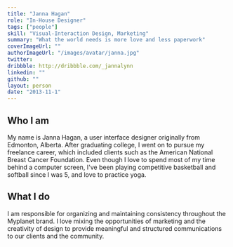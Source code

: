 ```yaml
---
title: "Janna Hagan"
role: "In-House Designer"
tags: ["people"]
skill: "Visual-Interaction Design, Marketing"
summary: "What the world needs is more love and less paperwork"
coverImageUrl: ""
authorImageUrl: "/images/avatar/janna.jpg"
twitter: 
dribbble: http://dribbble.com/_jannalynn
linkedin: ""
github: ""
layout: person
date: "2013-11-1"
---
```


## Who I am

My name is Janna Hagan, a user interface designer originally from Edmonton, Alberta. After graduating college, I went on to pursue my freelance career, which included clients such as the American National Breast Cancer Foundation. Even though I love to spend most of my time behind a computer screen, I've been playing competitive basketball and softball since I was 5, and love to practice yoga.

## What I do

 I am responsible for organizing and maintaining consistency throughout the Myplanet brand. I love mixing the opportunities of marketing and the creativity of design to provide meaningful and structured communications to our clients and the community. 
